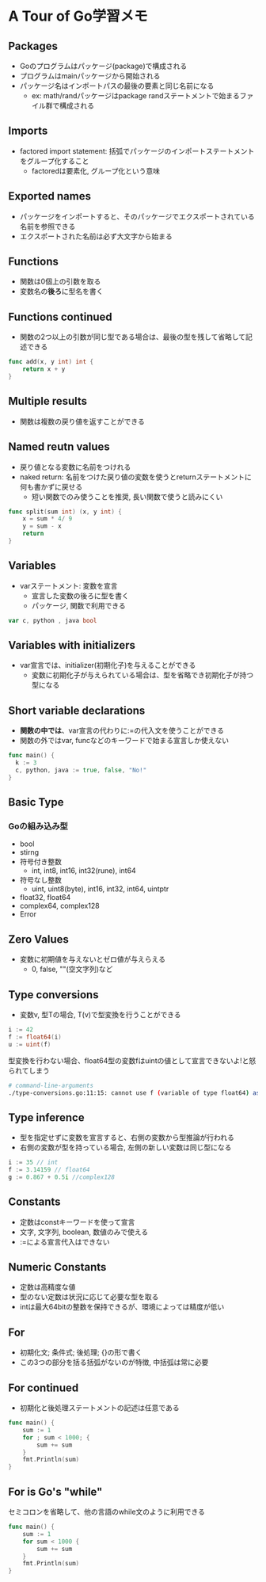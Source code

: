 # A Tour of Go学習メモ
## Packages
- Goのプログラムはパッケージ(package)で構成される
- プログラムはmainパッケージから開始される
- パッケージ名はインポートパスの最後の要素と同じ名前になる
  - ex: math/randパッケージはpackage randステートメントで始まるファイル群で構成される
## Imports
- factored import statement: 括弧でパッケージのインポートステートメントをグループ化すること
  - factoredは要素化, グループ化という意味
## Exported names
- パッケージをインポートすると、そのパッケージでエクスポートされている名前を参照できる
- エクスポートされた名前は必ず大文字から始まる
## Functions
- 関数は0個上の引数を取る
- 変数名の**後ろ**に型名を書く
## Functions continued
- 関数の2つ以上の引数が同じ型である場合は、最後の型を残して省略して記述できる
```go
func add(x, y int) int {
	return x + y
}
```
## Multiple results
- 関数は複数の戻り値を返すことができる
## Named reutn values
- 戻り値となる変数に名前をつけれる
- naked return: 名前をつけた戻り値の変数を使うとreturnステートメントに何も書かずに戻せる
  - 短い関数でのみ使うことを推奨, 長い関数で使うと読みにくい
```go
func split(sum int) (x, y int) {
	x = sum * 4/ 9
	y = sum - x
	return
}
```
## Variables
- varステートメント: 変数を宣言
  - 宣言した変数の後ろに型を書く
  - パッケージ, 関数で利用できる
```go
var c, python , java bool
```
## Variables with initializers
- var宣言では、initializer(初期化子)を与えることができる
  - 変数に初期化子が与えられている場合は、型を省略でき初期化子が持つ型になる
## Short variable declarations
- **関数の中では**、var宣言の代わりに:=の代入文を使うことができる
- 関数の外ではvar, funcなどのキーワードで始まる宣言しか使えない
```go
func main() {
  k := 3
  c, python, java := true, false, "No!"
}
```
## Basic Type
### Goの組み込み型
- bool
- stirng
- 符号付き整数
  - int, int8, int16, int32(rune), int64
- 符号なし整数
  - uint, uint8(byte), int16, int32, int64, uintptr
- float32, float64
- complex64, complex128
- Error
## Zero Values
- 変数に初期値を与えないとゼロ値が与えらえる
  - 0, false, ""(空文字列)など
## Type conversions
- 変数v, 型Tの場合, T(v)で型変換を行うことができる
```go
i := 42
f := float64(i)
u := uint(f)
```
型変換を行わない場合、float64型の変数fはuintの値として宣言できないよ!と怒られてしまう
```bash
# command-line-arguments
./type-conversions.go:11:15: cannot use f (variable of type float64) as uint value in variable declaration
```
## Type inference
- 型を指定せずに変数を宣言すると、右側の変数から型推論が行われる
- 右側の変数が型を持っている場合, 左側の新しい変数は同じ型になる
```go
i := 35 // int
f := 3.14159 // float64
g := 0.867 + 0.5i //complex128
```
## Constants
- 定数はconstキーワードを使って宣言
- 文字, 文字列, boolean, 数値のみで使える
- :=による宣言代入はできない
## Numeric Constants
- 定数は高精度な値
- 型のない定数は状況に応じて必要な型を取る
- intは最大64bitの整数を保持できるが、環境によっては精度が低い
## For
- 初期化文; 条件式; 後処理; {}の形で書く
- この3つの部分を括る括弧がないのが特徴, 中括弧は常に必要
## For continued
- 初期化と後処理ステートメントの記述は任意である
```go
func main() {
	sum := 1
	for ; sum < 1000; {
		sum += sum
	}
	fmt.Println(sum)
}
```
## For is Go's "while"
セミコロンを省略して、他の言語のwhile文のように利用できる
```go
func main() {
	sum := 1
	for sum < 1000 {
		sum += sum
	}
	fmt.Println(sum)
}
```

